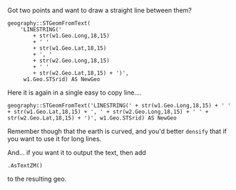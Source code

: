 Got two points and want to draw a straight line between them?


    geography::STGeomFromText(
        'LINESTRING(' 
            + str(w1.Geo.Long,18,15) 
            + ' ' 
            + str(w1.Geo.Lat,18,15) 
            + ', ' 
            + str(w2.Geo.Long,18,15) 
            + ' ' 
            + str(w2.Geo.Lat,18,15) + ')', 
         w1.Geo.STSrid) AS NewGeo


     
Here it is again in a single easy to copy line....


    geography::STGeomFromText('LINESTRING(' + str(w1.Geo.Long,18,15) + ' ' + str(w1.Geo.Lat,18,15) + ', ' + str(w2.Geo.Long,18,15) + ' ' + str(w2.Geo.Lat,18,15) + ')', w1.Geo.STSrid) AS NewGeo


Remember though that the earth is curved, and you'd better  `densify` that if you want to use it for long lines.

And... if you want it to output the text, then add

    .AsTextZM()

to the resulting geo.